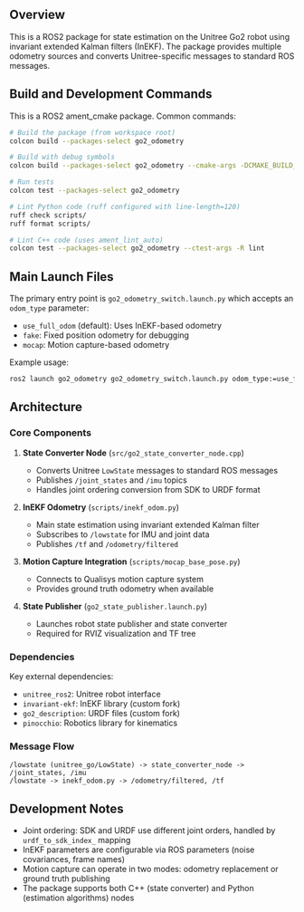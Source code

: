 ## Overview

This is a ROS2 package for state estimation on the Unitree Go2 robot using invariant extended Kalman filters (InEKF). The package provides multiple odometry sources and converts Unitree-specific messages to standard ROS messages.

## Build and Development Commands

This is a ROS2 ament_cmake package. Common commands:

```bash
# Build the package (from workspace root)
colcon build --packages-select go2_odometry

# Build with debug symbols
colcon build --packages-select go2_odometry --cmake-args -DCMAKE_BUILD_TYPE=Debug

# Run tests
colcon test --packages-select go2_odometry

# Lint Python code (ruff configured with line-length=120)
ruff check scripts/
ruff format scripts/

# Lint C++ code (uses ament_lint_auto)
colcon test --packages-select go2_odometry --ctest-args -R lint
```

## Main Launch Files

The primary entry point is `go2_odometry_switch.launch.py` which accepts an `odom_type` parameter:

- `use_full_odom` (default): Uses InEKF-based odometry
- `fake`: Fixed position odometry for debugging
- `mocap`: Motion capture-based odometry

Example usage:
```bash
ros2 launch go2_odometry go2_odometry_switch.launch.py odom_type:=use_full_odom
```

## Architecture

### Core Components

1. **State Converter Node** (`src/go2_state_converter_node.cpp`)
   - Converts Unitree `LowState` messages to standard ROS messages
   - Publishes `/joint_states` and `/imu` topics
   - Handles joint ordering conversion from SDK to URDF format

2. **InEKF Odometry** (`scripts/inekf_odom.py`)
   - Main state estimation using invariant extended Kalman filter
   - Subscribes to `/lowstate` for IMU and joint data
   - Publishes `/tf` and `/odometry/filtered`

3. **Motion Capture Integration** (`scripts/mocap_base_pose.py`)
   - Connects to Qualisys motion capture system
   - Provides ground truth odometry when available

4. **State Publisher** (`go2_state_publisher.launch.py`)
   - Launches robot state publisher and state converter
   - Required for RVIZ visualization and TF tree

### Dependencies

Key external dependencies:
- `unitree_ros2`: Unitree robot interface
- `invariant-ekf`: InEKF library (custom fork)
- `go2_description`: URDF files (custom fork)
- `pinocchio`: Robotics library for kinematics

### Message Flow

```
/lowstate (unitree_go/LowState) -> state_converter_node -> /joint_states, /imu
/lowstate -> inekf_odom.py -> /odometry/filtered, /tf
```

## Development Notes

- Joint ordering: SDK and URDF use different joint orders, handled by `urdf_to_sdk_index_` mapping
- InEKF parameters are configurable via ROS parameters (noise covariances, frame names)
- Motion capture can operate in two modes: odometry replacement or ground truth publishing
- The package supports both C++ (state converter) and Python (estimation algorithms) nodes